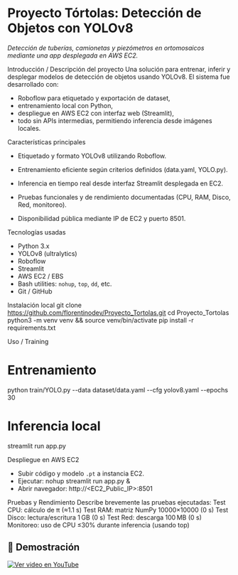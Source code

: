 # Proyecto Tórtolas: Detección de Objetos con YOLOv8
*Detección de tuberías, camionetas y piezómetros en ortomosaicos mediante una app desplegada en AWS EC2.*

Introducción / Descripción del proyecto
Una solución para entrenar, inferir y desplegar modelos de detección de objetos usando YOLOv8. El sistema fue desarrollado con:
- Roboflow para etiquetado y exportación de dataset,
- entrenamiento local con Python,
- despliegue en AWS EC2 con interfaz web (Streamlit),
- todo sin APIs intermedias, permitiendo inferencia desde imágenes locales.

Características principales
- Etiquetado y formato YOLOv8 utilizando Roboflow.

- Entrenamiento eficiente según criterios definidos (data.yaml, YOLO.py).

- Inferencia en tiempo real desde interfaz Streamlit desplegada en EC2.

- Pruebas funcionales y de rendimiento documentadas (CPU, RAM, Disco, Red, monitoreo).

- Disponibilidad pública mediante IP de EC2 y puerto 8501.

Tecnologías usadas
- Python 3.x
- YOLOv8 (ultralytics)
- Roboflow
- Streamlit
- AWS EC2 / EBS
- Bash utilities: `nohup`, `top`, `dd`, etc.
- Git / GitHub

Instalación local
git clone https://github.com/florentinodev/Proyecto_Tortolas.git
cd Proyecto_Tortolas
python3 -m venv venv && source venv/bin/activate
pip install -r requirements.txt

Uso / Training
# Entrenamiento
python train/YOLO.py --data dataset/data.yaml --cfg yolov8.yaml --epochs 30

# Inferencia local
streamlit run app.py

Despliegue en AWS EC2
- Subir código y modelo `.pt` a instancia EC2.
- Ejecutar: nohup streamlit run app.py &
- Abrir navegador: http://<EC2_Public_IP>:8501

Pruebas y Rendimiento
Describe brevemente las pruebas ejecutadas:
Test CPU: cálculo de π (≈1.1 s)
Test RAM: matriz NumPy 10000×10000 (0 s)
Test Disco: lectura/escritura 1 GB (0 s)
Test Red: descarga 100 MB (0 s)
Monitoreo: uso de CPU ≤30% durante inferencia (usando top)


## 🎥 Demostración
[![Ver video en YouTube](https://img.youtube.com/vi/ID_DEL_VIDEO/0.jpg)](https://www.youtube.com/watch?v=Epf_IBGuYOg)
